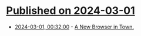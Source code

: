 # [Published on 2024-03-01](index.md)

* [2024-03-01, 00:32:00](https://soylentnews.org/article.pl?sid=24/02/28/1830256&from=rss) - [A New Browser in Town.](https://soylentnews.org/article.pl?sid=24/02/28/1830256&from=rss)
